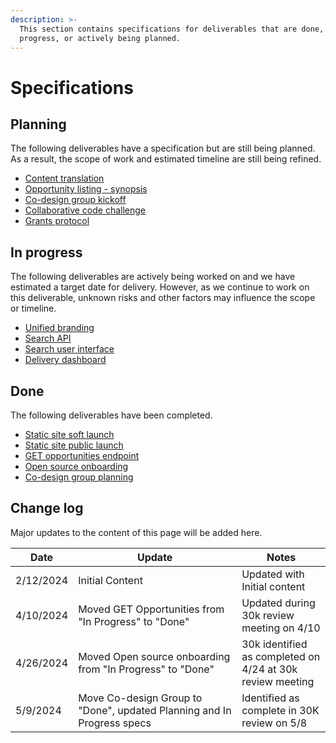 ```yaml
---
description: >-
  This section contains specifications for deliverables that are done, in
  progress, or actively being planned.
---
```


# Specifications

## Planning

The following deliverables have a specification but are still being planned. As a result, the scope of work and estimated timeline are still being refined.

* [Content translation](content-translation.md)
* [Opportunity listing - synopsis](opportunity-listing-synopsis.md)
* [Co-design group kickoff](co-design-group-kickoff.md)
* [Collaborative code challenge](collaborative-code-challenge.md)
* [Grants protocol](grants-protocol.md)

## In progress

The following deliverables are actively being worked on and we have estimated a target date for delivery. However, as we continue to work on this deliverable, unknown risks and other factors may influence the scope or timeline.

* [Unified branding](unified-branding.md)
* [Search API](search-api.md)
* [Search user interface](search-user-interface.md)
* [Delivery dashboard](delivery-dashboard.md)

## Done

The following deliverables have been completed.

* [Static site soft launch](static-site-soft-launch.md)
* [Static site public launch](static-site-public-launch.md)
* [GET opportunities endpoint](get-opportunities.md)
* [Open source onboarding](open-source-onboarding.md)
* [Co-design group planning](co-design-group.md)

## Change log

Major updates to the content of this page will be added here.

<table><thead><tr><th>Date</th><th width="246">Update</th><th>Notes</th></tr></thead><tbody><tr><td>2/12/2024</td><td>Initial Content</td><td>Updated with Initial content</td></tr><tr><td>4/10/2024</td><td>Moved GET Opportunities from "In Progress" to "Done"</td><td>Updated during 30k review meeting on 4/10</td></tr><tr><td>4/26/2024</td><td>Moved Open source onboarding from "In Progress" to "Done"</td><td>30k identified as completed on 4/24 at 30k review meeting</td></tr><tr><td>5/9/2024</td><td>Move Co-design Group to "Done", updated Planning and In Progress specs</td><td>Identified as complete in 30K review on 5/8</td></tr></tbody></table>
